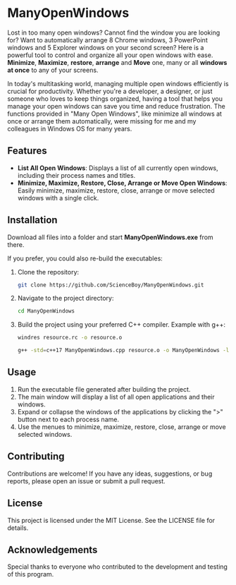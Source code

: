 # ManyOpenWindows
Lost in too many open windows? Cannot find the window you are looking for? Want to automatically arrange 8 Chrome windows, 3 PowerPoint windows and 5 Explorer windows on your second screen?
Here is a powerful tool to control and organize all your open windows with ease. **Minimize**, **Maximize**, **restore**, **arrange** and **Move** one, many or all **windows at once** to any of your screens.

In today's multitasking world, managing multiple open windows efficiently is crucial for productivity. Whether you're a developer, a designer, or just someone who loves to keep things organized, having a tool that helps you manage your open windows can save you time and reduce frustration. The functions provided in "Many Open Windows", like minimize all windows at once or arrange them automatically, were missing for me and my colleagues in Windows OS for many years. 

## Features
- **List All Open Windows**: Displays a list of all currently open windows, including their process names and titles.
- **Minimize, Maximize, Restore, Close, Arrange or Move Open Windows**: Easily minimize, maximize, restore, close, arrange or move selected windows with a single click.

## Installation
Download all files into a folder and start **ManyOpenWindows.exe** from there.

If you prefer, you could also re-build the executables:
1. Clone the repository:
    ```sh
    git clone https://github.com/ScienceBoy/ManyOpenWindows.git
    ```
2. Navigate to the project directory:
    ```sh
    cd ManyOpenWindows
    ```
3. Build the project using your preferred C++ compiler. Example with g++:
    ```sh
    windres resource.rc -o resource.o
    ```
    ```sh
    g++ -std=c++17 ManyOpenWindows.cpp resource.o -o ManyOpenWindows -lgdi32 -luser32 -lcomctl32 -lpsapi -ldwmapi -lpthread -static-libgcc -static-libstdc++ -static -O3 -s -DNDEBUG -mwindowsG
    ```

## Usage
1. Run the executable file generated after building the project.
2. The main window will display a list of all open applications and their windows.
3. Expand or collapse the windows of the applications by clicking the ">" button next to each process name.
4. Use the menues to minimize, maximize, restore, close, arrange or move selected windows.

## Contributing
Contributions are welcome! If you have any ideas, suggestions, or bug reports, please open an issue or submit a pull request.

## License
This project is licensed under the MIT License. See the LICENSE file for details.

## Acknowledgements
Special thanks to everyone who contributed to the development and testing of this program.

